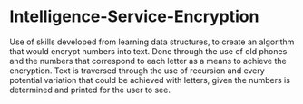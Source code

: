 # Intelligence-Service-Encryption

Use of skills developed from learning data structures, to create an algorithm that would encrypt numbers into text. Done through the use of old phones and the numbers that correspond to each letter as a means to achieve the encryption. Text is traversed through the use of recursion and every potential variation that could be achieved with letters, given the numbers is determined and printed for the user to see.
